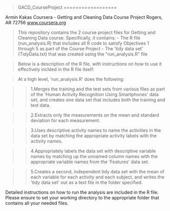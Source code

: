 > GACD_CourseProject
==================

Armin Kakas
Coursera - Getting and Cleaning Data Course Project
Rogers, AR 72756
www.coursera.org

> This repository contains the 2 course project files for Getting and Cleaning Data course. Specifically, it contains:
    - The R file (run_analysis.R) that includes all R code to satisfy Objectives 1 through 5 as part of the Course Project
    - The 'tidy data set' (TidyData.txt) that was created using the "run_analysis.R" file
    
> Below is a description of the R file, with instructions on how to use it effectively inclded in the R file itself:

> At a high level, 'run_analysis.R' does the following:

> > 1.Merges the training and the test sets from various files as part of the 'Human Activity Recognition Using
    Smartphones' data set, and creates one data set that includes both the training and test data.
    
>>  2.Extracts only the measurements on the mean and standard deviation for each measurement. 

>>  3.Uses descriptive activity names to name the activities in the data set by matching the appropriate activity labels
    with the activity names. 
    
>>  4.Appropriately labels the data set with descriptive variable names by matching up the unnamed column names
    with the appropriate variable names from the 'Features' data set.
    
>>  5.Creates a second, independent tidy data set with the mean of each variable for each activity and each subject, and
    writes the 'tidy data set' out as a text file in the folder specified.
    
    
    
Detailed instructions on how to run the analysis are included in the R file. Please ensure to set your working directory
to the appropriate folder that contains all your needed files.





